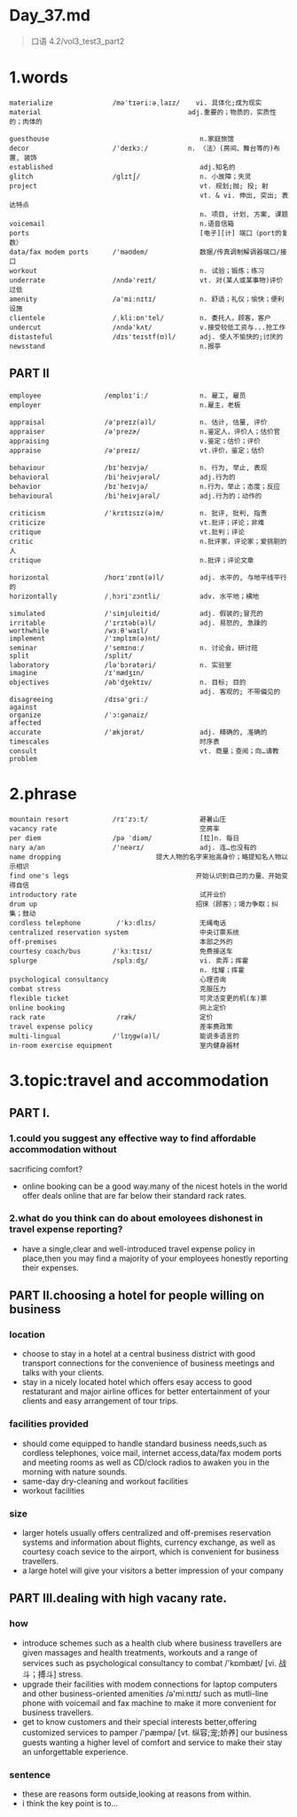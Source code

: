 # Day_37.md
> 口语 4.2/vol3_test3_part2
# 1.words
    materialize               /məˈtɪəri:əˌlaɪz/    vi. 具体化;成为现实
    material                                     adj.重要的；物质的，实质性的；肉体的

    guesthouse                                      n.家庭旅馆
    decor                     /'deɪkɔː/          n. 〈法〉(房间、舞台等的)布置, 装饰
    established                                     adj.知名的
    glitch                    /glɪtʃ/               n. 小故障；失灵
    project                                         vt. 规划;抛; 投; 射
                                                    vt. & vi. 伸出, 突出; 表达特点
                                                    n. 项目, 计划, 方案, 课题
    voicemail                                       n.语音信箱
    ports                                           [电子][计] 端口（port的复数）
    data/fax modem ports      /'məʊdem/             数据/传真调制解调器端口/接口
    workout                                         n. 试验；锻炼；练习
    underrate                 /ʌndə'reɪt/           vt. 对(某人或某事物)评价过低
    amenity                   /ə'miːnɪtɪ/           n. 舒适；礼仪；愉快；便利设施
    clientele                 /ˌkliːɒn'tel/         n. 委托人，顾客，客户
    undercut                  /ʌndə'kʌt/            v.接受较低工资与...抢工作
    distasteful               /dɪs'teɪstf(ʊ)l/      adj. 使人不愉快的;讨厌的
    newsstand                                       n.报亭

## PART II
    employee                /emplɒɪ'iː/             n. 雇工, 雇员
    employer                                        n.雇主，老板

    appraisal               /ə'preɪz(ə)l/           n. 估计, 估量, 评价
    appraiser               /ə'prezɚ/               n.鉴定人，评价人；估价官
    appraising                                      v.鉴定；估价；评价
    appraise                /ə'preɪz/               vt.评价，鉴定；估价

    behaviour               /bɪ'heɪvjə/             n. 行为, 举止, 表现
    behavioral              /bi'heivjərəl/          adj.行为的
    behavior                /bɪˈheɪvjə/             n.行为，举止；态度；反应
    behavioural             /bi'heivjərəl/          adj.行为的；动作的

    criticism               /'krɪtɪsɪz(ə)m/         n. 批评, 批判, 指责
    criticize                                       vt.批评；评论；非难
    critique                                        vt.批判；评论
    critic                                          n.批评家，评论家；爱挑剔的人
    critique                                        n.批评；评论文章

    horizontal              /hɒrɪ'zɒnt(ə)l/         adj. 水平的, 与地平线平行的
    horizontally            /ˌhɔri'zɔntli/          adv. 水平地；横地

    simulated               /'simjuleitid/          adj. 假装的;冒充的
    irritable               /'ɪrɪtəb(ə)l/           adj. 易怒的, 急躁的
    worthwhile              /wɜːθ'waɪl/
    implement               /'ɪmplɪm(ə)nt/
    seminar                 /'semɪnɑː/              n. 讨论会，研讨班
    split                   /split/
    laboratory              /lə'bɔrətəri/           n. 实验室
    imagine                 /ɪ'mædʒɪn/
    objectives              /əb'dʒektɪv/            n. 目标; 目的
                                                    adj. 客观的; 不带偏见的
    disagreeing             /dɪsə'griː/
    against
    organize                /ˈɔ:ɡənaiz/
    affected
    accurate                /'ækjʊrət/              adj. 精确的, 准确的
    timescales                                      时序表
    consult                                         vt. 商量；查阅；向…请教
    problem

# 2.phrase
    mountain resort           /rɪ'zɔːt/             避暑山庄
    vacancy rate                                    空房率
    per diem                  /pə ˈdiəm/            [拉]n. 每日
    nary a/an                 /'neərɪ/              adj. 连…也没有的
    name dropping                        提大人物的名字来抬高身价；略提知名人物以示相识
    find one's legs                                开始认识到自己的力量、开始变得自信
    introductory rate                               试开业价
    drum up                                        招徕（顾客）；竭力争取；纠集；鼓动
    cordless telephone         /'kɔːdlɪs/           无绳电话
    centralized reservation system                  中央订票系统
    off-premises                                    本部之外的
    courtesy coach/bus        /'kɜːtɪsɪ/            免费接送车
    splurge                   /splɜːdʒ/             vi. 卖弄；挥霍
                                                    n. 炫耀；挥霍
    psychological consultancy                       心理咨询
    combat stress                                   克服压力
    flexible ticket                                 可灵活变更的机(车)票
    online booking                                  网上定价
    rack rate                  /ræk/                定价
    travel expense policy                           差率费政策
    multi-lingual             /'lɪŋgw(ə)l/          能说多语言的
    in-room exercise equipment                      室内健身器材

# 3.topic:travel and accommodation
## PART I.
### 1.could you suggest any effective way to find affordable accommodation without 
sacrificing comfort?
- online booking can be a good way.many of the nicest hotels in the world offer deals
online that are
far below their
standard rack rates.

### 2.what do you think can do about emoloyees dishonest in travel expense reporting?
- have a single,clear and well-introduced travel expense policy in place,then
you may find
a majority of
your employees 
honestly 
reporting 
their expenses.

## PART II.choosing a hotel for people willing on business
### location
- choose to stay in a hotel at a central business district with good transport 
connections 
for the convenience
of business 
meetings 
and talks
with your 
clients.
- stay in a nicely located hotel which offers esay access to good restaturant 
and major airline
offices for 
better
entertainment
of your clients
and easy 
arrangement 
of tour trips.

### facilities provided
- should come equipped to handle standard business needs,such as cordless telephones,
voice mail,
internet 
access,data/fax
modem ports
and meeting 
rooms as well 
as CD/clock radios
to awaken you 
in the morning
with nature
sounds.
- same-day dry-cleaning and workout facilities
- workout facilities

### size
- larger hotels usually offers centralized and off-premises reservation systems
and information
about flights,
currency exchange,
as well as 
courtesy 
coach 
sevice to
the airport,
which is 
convenient 
for business
travellers.
- a large hotel will give your visitors a better impression of your company

## PART III.dealing with high vacany rate.
### how
- introduce schemes such as a health club where business travellers are
given massages 
and health
treatments,
workouts 
and a range 
of services
such as
psychological 
consultancy
to combat
/'kɒmbæt/ [vi. 战斗；搏斗] 
stress.
- upgrade their facilities with modem connections for laptop computers 
and other
business-oriented 
amenities /ə'miːnɪtɪ/ 
such as mutli-line
phone with 
voicemail 
and fax machine
to make it more
convenient
for business
travellers.
- get to know customers and their special interests better,offering
customized services
to pamper /'pæmpə/ 
[vt. 纵容;宠;娇养] 
our business guests
wanting a higher
level of comfort
and service 
to make their
stay an
unforgettable
experience.

### sentence
- these are reasons form outside,looking at reasons from within.
- i think the key point is to...
















